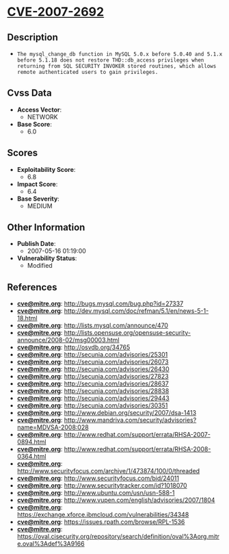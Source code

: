 
# [CVE-2007-2692](https://cve.mitre.org/cgi-bin/cvename.cgi?name=CVE-2007-2692)

## Description

- `The mysql_change_db function in MySQL 5.0.x before 5.0.40 and 5.1.x before 5.1.18 does not restore THD::db_access privileges when returning from SQL SECURITY INVOKER stored routines, which allows remote authenticated users to gain privileges.`

## Cvss Data

- **Access Vector**:
  - NETWORK
- **Base Score**:
  - 6.0

## Scores

- **Exploitability Score**:
  - 6.8
- **Impact Score**:
  - 6.4
- **Base Severity**:
  - MEDIUM

## Other Information

- **Publish Date**:
  - 2007-05-16 01:19:00
- **Vulnerability Status**:
  - Modified

## References

- **cve@mitre.org**: http://bugs.mysql.com/bug.php?id=27337
- **cve@mitre.org**: http://dev.mysql.com/doc/refman/5.1/en/news-5-1-18.html
- **cve@mitre.org**: http://lists.mysql.com/announce/470
- **cve@mitre.org**: http://lists.opensuse.org/opensuse-security-announce/2008-02/msg00003.html
- **cve@mitre.org**: http://osvdb.org/34765
- **cve@mitre.org**: http://secunia.com/advisories/25301
- **cve@mitre.org**: http://secunia.com/advisories/26073
- **cve@mitre.org**: http://secunia.com/advisories/26430
- **cve@mitre.org**: http://secunia.com/advisories/27823
- **cve@mitre.org**: http://secunia.com/advisories/28637
- **cve@mitre.org**: http://secunia.com/advisories/28838
- **cve@mitre.org**: http://secunia.com/advisories/29443
- **cve@mitre.org**: http://secunia.com/advisories/30351
- **cve@mitre.org**: http://www.debian.org/security/2007/dsa-1413
- **cve@mitre.org**: http://www.mandriva.com/security/advisories?name=MDVSA-2008:028
- **cve@mitre.org**: http://www.redhat.com/support/errata/RHSA-2007-0894.html
- **cve@mitre.org**: http://www.redhat.com/support/errata/RHSA-2008-0364.html
- **cve@mitre.org**: http://www.securityfocus.com/archive/1/473874/100/0/threaded
- **cve@mitre.org**: http://www.securityfocus.com/bid/24011
- **cve@mitre.org**: http://www.securitytracker.com/id?1018070
- **cve@mitre.org**: http://www.ubuntu.com/usn/usn-588-1
- **cve@mitre.org**: http://www.vupen.com/english/advisories/2007/1804
- **cve@mitre.org**: https://exchange.xforce.ibmcloud.com/vulnerabilities/34348
- **cve@mitre.org**: https://issues.rpath.com/browse/RPL-1536
- **cve@mitre.org**: https://oval.cisecurity.org/repository/search/definition/oval%3Aorg.mitre.oval%3Adef%3A9166
